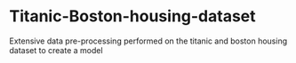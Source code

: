 # Titanic-Boston-housing-dataset
Extensive data pre-processing performed on the titanic and boston housing dataset to create a model
